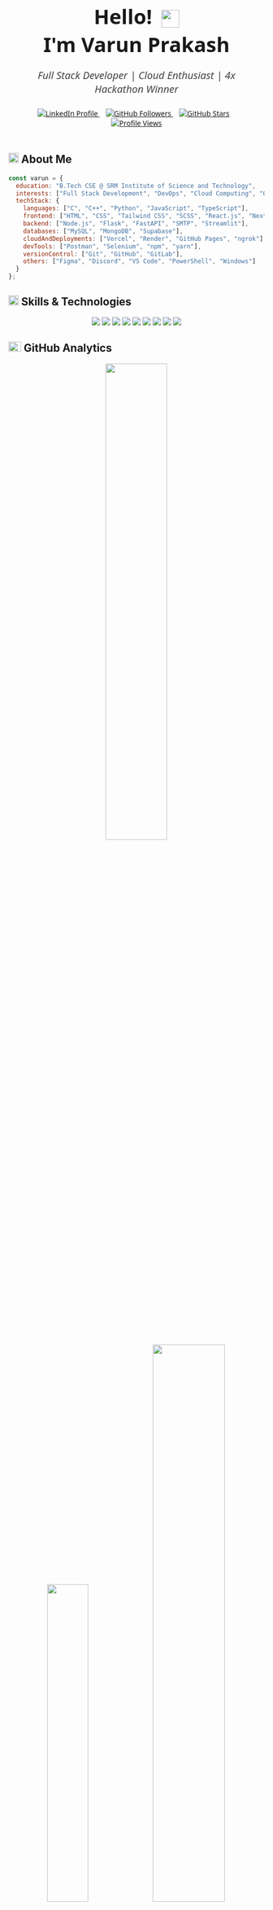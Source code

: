 <div align="center" style="font-family: 'Segoe UI', Tahoma, Geneva, Verdana, sans-serif; max-width: 600px; margin: auto; padding: 20px;">

  <h1 style="font-weight: 700; font-size: 2.5rem; margin-bottom: 10px;">
    Hello!
    <img src="https://media.giphy.com/media/hvRJCLFzcasrR4ia7z/giphy.gif" 
         width="35" height="35" alt="waving hand" style="vertical-align: middle; margin-left: 8px;">
    <br>
    I'm Varun Prakash
  </h1>
  
  <p style="font-size: 1.25rem; color: #444; margin-bottom: 25px; font-style: italic;">
    <i>Full Stack Developer | Cloud Enthusiast | 4x Hackathon Winner</i>
  </p>
  
  <div>
    <a href="https://linkedin.com/in/varun--prakash/" target="_blank" rel="noopener noreferrer" style="margin-right: 12px;">
      <img src="https://img.shields.io/badge/LinkedIn-%230A66C2.svg?style=for-the-badge&logo=linkedin&logoColor=white" 
           alt="LinkedIn Profile">
    </a>
    
  <a href="https://github.com/RaoVrn" target="_blank" rel="noopener noreferrer" style="margin-right: 12px;">
      <img src="https://img.shields.io/github/followers/RaoVrn?label=GitHub%20Followers&style=for-the-badge" alt="GitHub Followers">
    </a>
    
  <a href="https://github.com/RaoVrn" target="_blank" rel="noopener noreferrer" style="margin-right: 12px;">
      <img src="https://img.shields.io/github/stars/RaoVrn?style=for-the-badge" alt="GitHub Stars">
    </a>

  <a href="https://github.com/RaoVrn" target="_blank" rel="noopener noreferrer">
      <img src="https://komarev.com/ghpvc/?username=RaoVrn&style=for-the-badge&color=brightgreen" alt="Profile Views">
    </a>
  </div>

</div>


<h2 align="left">
  <img src="https://media2.giphy.com/media/QssGEmpkyEOhBCb7e1/giphy.gif?cid=ecf05e47a0n3gi1bfqntqmob8g9aid1oyj2wr3ds3mg700bl&rid=giphy.gif" width="20px" height="20px"> 
  About Me 
</h2>

```js
const varun = {
  education: "B.Tech CSE @ SRM Institute of Science and Technology",
  interests: ["Full Stack Development", "DevOps", "Cloud Computing", "Open Source"],
  techStack: {
    languages: ["C", "C++", "Python", "JavaScript", "TypeScript"],
    frontend: ["HTML", "CSS", "Tailwind CSS", "SCSS", "React.js", "Next.js", "Vite"],
    backend: ["Node.js", "Flask", "FastAPI", "SMTP", "Streamlit"],
    databases: ["MySQL", "MongoDB", "Supabase"],
    cloudAndDeployments: ["Vercel", "Render", "GitHub Pages", "ngrok"],
    devTools: ["Postman", "Selenium", "npm", "yarn"],
    versionControl: ["Git", "GitHub", "GitLab"],
    others: ["Figma", "Discord", "VS Code", "PowerShell", "Windows"]
  }
};
```

<h2 align="left">
  <img src="https://media2.giphy.com/media/QssGEmpkyEOhBCb7e1/giphy.gif?cid=ecf05e47a0n3gi1bfqntqmob8g9aid1oyj2wr3ds3mg700bl&rid=giphy.gif" width="20px" height="20px">
  Skills & Technologies
</h2>

<div align="center">
  <!-- Web Fundamentals -->
  <img src="https://skillicons.dev/icons?i=html,css,tailwindcss,scss,js,ts" />
  
  <!-- Frontend Frameworks & Tools -->
  <img src="https://skillicons.dev/icons?i=react,next,tailwind,vite" />
  
  <!-- Backend Technologies -->
  <img src="https://skillicons.dev/icons?i=nodejs,flask,fastapi" />
  
  <!-- Programming Languages -->
  <img src="https://skillicons.dev/icons?i=c,cpp,python" />
  
  <!-- Databases & Hosting -->
  <img src="https://skillicons.dev/icons?i=mysql,mongodb,supabase,vercel" />
  
  <!-- Dev Tools & Package Managers -->
  <img src="https://skillicons.dev/icons?i=npm,yarn,postman,selenium" />
  
  <!-- Version Control -->
  <img src="https://skillicons.dev/icons?i=git,github,gitlab" />
  
  <!-- Productivity & Communication -->
  <img src="https://skillicons.dev/icons?i=figma,discord,gmail,instagram,linkedin" />
  
  <!-- Environment & Editors -->
  <img src="https://skillicons.dev/icons?i=vscode,powershell,windows" />
</div>


<h2 align="left">
  <img src="https://media.giphy.com/media/iY8CRBdQXODJSCERIr/giphy.gif" width="25px" height="20px">
  GitHub Analytics
</h2>

<div align="center">

  <!-- Streak Stats (Top) -->
  <img width="49%" src="https://github-readme-streak-stats-three-umber.vercel.app?user=RaoVrn&theme=tokyonight&hide_border=true&background=00000000"/>
  <br><br>

  <!-- Top Languages and GitHub Stats (Side by side) -->
  <img width="40%" src="https://github-readme-stats.vercel.app/api/top-langs/?username=RaoVrn&layout=compact&theme=tokyonight&hide_border=true" />
  <img width="53%" src="https://github-readme-stats.vercel.app/api?username=RaoVrn&show_icons=true&theme=tokyonight&hide_border=true" />

</div>

